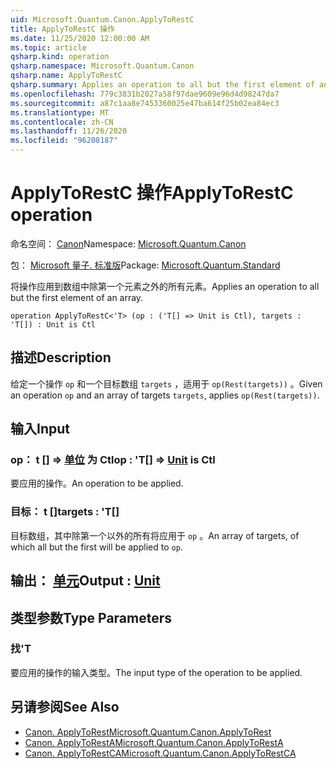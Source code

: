 ```yaml
---
uid: Microsoft.Quantum.Canon.ApplyToRestC
title: ApplyToRestC 操作
ms.date: 11/25/2020 12:00:00 AM
ms.topic: article
qsharp.kind: operation
qsharp.namespace: Microsoft.Quantum.Canon
qsharp.name: ApplyToRestC
qsharp.summary: Applies an operation to all but the first element of an array.
ms.openlocfilehash: 779c3831b2027a58f97dae9609e96d4d98247da7
ms.sourcegitcommit: a87c1aa8e7453360025e47ba614f25b02ea84ec3
ms.translationtype: MT
ms.contentlocale: zh-CN
ms.lasthandoff: 11/26/2020
ms.locfileid: "96208187"
---
```

# <a name="applytorestc-operation"></a><span data-ttu-id="4a40e-102">ApplyToRestC 操作</span><span class="sxs-lookup"><span data-stu-id="4a40e-102">ApplyToRestC operation</span></span>

<span data-ttu-id="4a40e-103">命名空间： [Canon](xref:Microsoft.Quantum.Canon)</span><span class="sxs-lookup"><span data-stu-id="4a40e-103">Namespace: [Microsoft.Quantum.Canon](xref:Microsoft.Quantum.Canon)</span></span>

<span data-ttu-id="4a40e-104">包： [Microsoft 量子. 标准版](https://nuget.org/packages/Microsoft.Quantum.Standard)</span><span class="sxs-lookup"><span data-stu-id="4a40e-104">Package: [Microsoft.Quantum.Standard](https://nuget.org/packages/Microsoft.Quantum.Standard)</span></span>


<span data-ttu-id="4a40e-105">将操作应用到数组中除第一个元素之外的所有元素。</span><span class="sxs-lookup"><span data-stu-id="4a40e-105">Applies an operation to all but the first element of an array.</span></span>

```qsharp
operation ApplyToRestC<'T> (op : ('T[] => Unit is Ctl), targets : 'T[]) : Unit is Ctl
```


## <a name="description"></a><span data-ttu-id="4a40e-106">描述</span><span class="sxs-lookup"><span data-stu-id="4a40e-106">Description</span></span>

<span data-ttu-id="4a40e-107">给定一个操作 `op` 和一个目标数组 `targets` ，适用于 `op(Rest(targets))` 。</span><span class="sxs-lookup"><span data-stu-id="4a40e-107">Given an operation `op` and an array of targets `targets`, applies `op(Rest(targets))`.</span></span>

## <a name="input"></a><span data-ttu-id="4a40e-108">输入</span><span class="sxs-lookup"><span data-stu-id="4a40e-108">Input</span></span>

### <a name="op--t--unit--is-ctl"></a><span data-ttu-id="4a40e-109">op： t [] => [单位](xref:microsoft.quantum.lang-ref.unit)  为 Ctl</span><span class="sxs-lookup"><span data-stu-id="4a40e-109">op : 'T[] => [Unit](xref:microsoft.quantum.lang-ref.unit)  is Ctl</span></span>

<span data-ttu-id="4a40e-110">要应用的操作。</span><span class="sxs-lookup"><span data-stu-id="4a40e-110">An operation to be applied.</span></span>


### <a name="targets--t"></a><span data-ttu-id="4a40e-111">目标： t []</span><span class="sxs-lookup"><span data-stu-id="4a40e-111">targets : 'T[]</span></span>

<span data-ttu-id="4a40e-112">目标数组，其中除第一个以外的所有将应用于 `op` 。</span><span class="sxs-lookup"><span data-stu-id="4a40e-112">An array of targets, of which all but the first will be applied to `op`.</span></span>



## <a name="output--unit"></a><span data-ttu-id="4a40e-113">输出： [单元](xref:microsoft.quantum.lang-ref.unit)</span><span class="sxs-lookup"><span data-stu-id="4a40e-113">Output : [Unit](xref:microsoft.quantum.lang-ref.unit)</span></span>



## <a name="type-parameters"></a><span data-ttu-id="4a40e-114">类型参数</span><span class="sxs-lookup"><span data-stu-id="4a40e-114">Type Parameters</span></span>

### <a name="t"></a><span data-ttu-id="4a40e-115">找</span><span class="sxs-lookup"><span data-stu-id="4a40e-115">'T</span></span>

<span data-ttu-id="4a40e-116">要应用的操作的输入类型。</span><span class="sxs-lookup"><span data-stu-id="4a40e-116">The input type of the operation to be applied.</span></span>

## <a name="see-also"></a><span data-ttu-id="4a40e-117">另请参阅</span><span class="sxs-lookup"><span data-stu-id="4a40e-117">See Also</span></span>

- [<span data-ttu-id="4a40e-118">Canon. ApplyToRest</span><span class="sxs-lookup"><span data-stu-id="4a40e-118">Microsoft.Quantum.Canon.ApplyToRest</span></span>](xref:Microsoft.Quantum.Canon.ApplyToRest)
- [<span data-ttu-id="4a40e-119">Canon. ApplyToRestA</span><span class="sxs-lookup"><span data-stu-id="4a40e-119">Microsoft.Quantum.Canon.ApplyToRestA</span></span>](xref:Microsoft.Quantum.Canon.ApplyToRestA)
- [<span data-ttu-id="4a40e-120">Canon. ApplyToRestCA</span><span class="sxs-lookup"><span data-stu-id="4a40e-120">Microsoft.Quantum.Canon.ApplyToRestCA</span></span>](xref:Microsoft.Quantum.Canon.ApplyToRestCA)